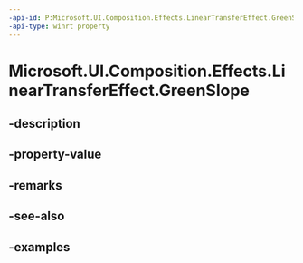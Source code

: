 ```yaml
---
-api-id: P:Microsoft.UI.Composition.Effects.LinearTransferEffect.GreenSlope
-api-type: winrt property
---
```


<!-- Property syntax.
public float GreenSlope { get;  set; }
-->

# Microsoft.UI.Composition.Effects.LinearTransferEffect.GreenSlope

## -description

## -property-value

## -remarks

## -see-also

## -examples

